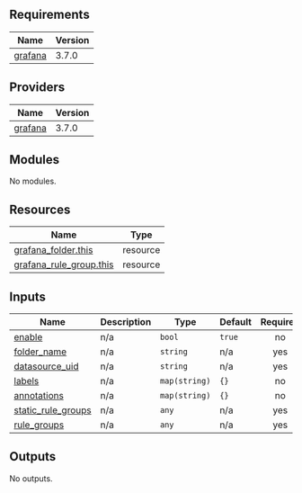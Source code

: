 <!-- BEGIN_TF_DOCS -->
## Requirements

| Name | Version |
|------|---------|
| <a name="requirement_grafana"></a> [grafana](#requirement\_grafana) | 3.7.0 |

## Providers

| Name | Version |
|------|---------|
| <a name="provider_grafana"></a> [grafana](#provider\_grafana) | 3.7.0 |

## Modules

No modules.

## Resources

| Name | Type |
|------|------|
| [grafana_folder.this](https://registry.terraform.io/providers/grafana/grafana/3.7.0/docs/resources/folder) | resource |
| [grafana_rule_group.this](https://registry.terraform.io/providers/grafana/grafana/3.7.0/docs/resources/rule_group) | resource |

## Inputs

| Name | Description | Type | Default | Required |
|------|-------------|------|---------|:--------:|
| <a name="input_enable"></a> [enable](#input\_enable) | n/a | `bool` | `true` | no |
| <a name="input_folder_name"></a> [folder\_name](#input\_folder\_name) | n/a | `string` | n/a | yes |
| <a name="input_datasource_uid"></a> [datasource\_uid](#input\_datasource\_uid) | n/a | `string` | n/a | yes |
| <a name="input_labels"></a> [labels](#input\_labels) | n/a | `map(string)` | `{}` | no |
| <a name="input_annotations"></a> [annotations](#input\_annotations) | n/a | `map(string)` | `{}` | no |
| <a name="input_static_rule_groups"></a> [static\_rule\_groups](#input\_static\_rule\_groups) | n/a | `any` | n/a | yes |
| <a name="input_rule_groups"></a> [rule\_groups](#input\_rule\_groups) | n/a | `any` | n/a | yes |

## Outputs

No outputs.
<!-- END_TF_DOCS -->